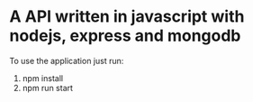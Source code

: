 # A API written in javascript with nodejs, express and mongodb 
To use the application just run:
1. npm install
2. npm run start

